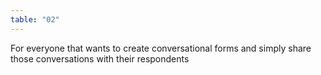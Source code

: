 ```yaml
---
table: "02"
---
```

For everyone that wants to create conversational forms and simply share those conversations with their respondents